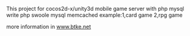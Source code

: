 This project for cocos2d-x/unity3d mobile game server with php mysql write
php swoole mysql memcached
example:1,card game 2,rpg game

more information in www.btke.net
